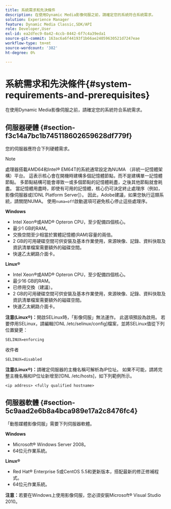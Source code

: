 ```yaml
---
title: 系統需求和先決條件
description: 在使用Dynamic Media影像伺服之前，請確定您的系統符合系統需求。
solution: Experience Manager
feature: Dynamic Media Classic,SDK/API
role: Developer,User
exl-id: ea2dfec9-0a42-4ccb-8442-6f7c4a39eda1
source-git-commit: 163ac6a6f44193f1b66ae24059630521d7247eae
workflow-type: tm+mt
source-wordcount: '382'
ht-degree: 0%

---
```


# 系統需求和先決條件{#system-requirements-and-prerequisites}

在使用Dynamic Media影像伺服之前，請確定您的系統符合系統需求。

## 伺服器硬體 {#section-f3c14a7bc1b745118602659628df779f}

您的伺服器應符合下列硬體需求。

>[!NOTE]
>
>處理器搭載AMD64和Intel® EM64T的系統通常設定為NUMA （非統一記憶體架構）平台。 這表示核心會在開機時建構多個記憶體節點，而不是建構單一記憶體節點。 多節點結構可能會導致一或多個節點的記憶體耗盡，之後其他節點就會耗盡。 當記憶體用盡時，即使有可用的記憶體，核心仍可決定終止處理序（例如，影像伺服器或[!DNL Platform Server]）。 因此，Adobe建議，如果您執行這類系統，請關閉NUMA。 使用`numa=off`啟動選項可避免核心停止這些處理序。

**Windows**

* Intel Xeon®或AMD® Opteron CPU，至少配備四個核心。
* 最少1 GB的RAM。
* 交換空間至少相當於實體記憶體(RAM)容量的兩倍。
* 2 GB的可用硬碟空間可供安裝及基本作業使用，來源映像、記錄、資料快取及資訊清單檔案需要額外的磁碟空間。
* 快速乙太網路介面卡。

**Linux®**

* Intel Xeon®或AMD® Opteron CPU，至少配備四個核心。
* 最少16 GB的RAM。
* 已停用交換（建議）。
* 2 GB的可用硬碟空間可供安裝及基本作業使用，來源映像、記錄、資料快取及資訊清單檔案需要額外的磁碟空間。
* 快速乙太網路介面卡。

**注意(Linux®)：**&#x200B;開啟SELinux時，「影像伺服」無法運作。 此選項預設為啟用。 若要停用SELinux，請編輯[!DNL /etc/selinux/config]檔案，並將SELinux值從下列位置變更：

`SELINUX=enforcing`

收件者

`SELINUX=disabled`

**注意(Linux®)：**&#x200B;請確定伺服器的主機名稱可解析為IP位址。 如果不可能，請將完整主機名稱和IP位址新增至[!DNL /etc/hosts]，如下列範例所示。

`<ip address> <fully qualified hostname>`

## 伺服器軟體 {#section-5c9aad2e6b8a4bca989e17a2c8476fc4}

「動態媒體影像伺服」需要下列伺服器軟體。

**Windows**

* Microsoft® Windows Server 2008。
* 64位元作業系統。

**Linux®**

* Red Hat® Enterprise 5或CentOS 5.5和更新版本，搭配最新的修正修補程式。
* 64位元作業系統。

**注意：**&#x200B;若要在Windows上使用影像伺服，您必須安裝Microsoft® Visual Studio 2010。
